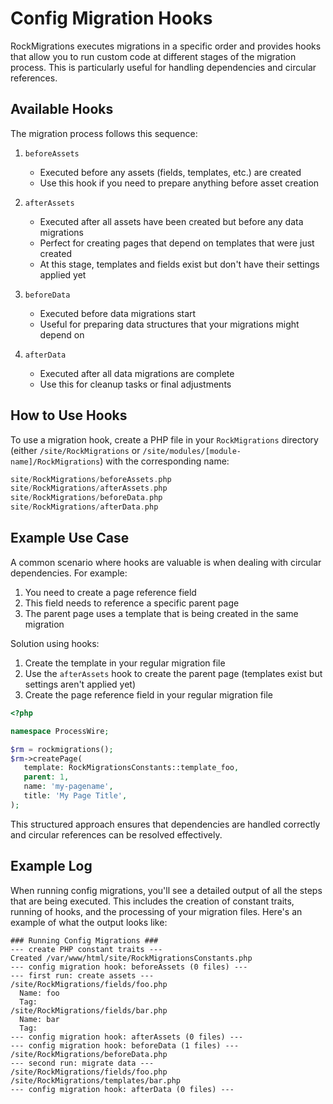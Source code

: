 # Config Migration Hooks

RockMigrations executes migrations in a specific order and provides hooks that allow you to run custom code at different stages of the migration process. This is particularly useful for handling dependencies and circular references.

## Available Hooks

The migration process follows this sequence:

1. `beforeAssets`
   - Executed before any assets (fields, templates, etc.) are created
   - Use this hook if you need to prepare anything before asset creation

2. `afterAssets`
   - Executed after all assets have been created but before any data migrations
   - Perfect for creating pages that depend on templates that were just created
   - At this stage, templates and fields exist but don't have their settings applied yet

3. `beforeData`
   - Executed before data migrations start
   - Useful for preparing data structures that your migrations might depend on

4. `afterData`
   - Executed after all data migrations are complete
   - Use this for cleanup tasks or final adjustments

## How to Use Hooks

To use a migration hook, create a PHP file in your `RockMigrations` directory (either `/site/RockMigrations` or `/site/modules/[module-name]/RockMigrations`) with the corresponding name:

```php
site/RockMigrations/beforeAssets.php
site/RockMigrations/afterAssets.php
site/RockMigrations/beforeData.php
site/RockMigrations/afterData.php
```

## Example Use Case

A common scenario where hooks are valuable is when dealing with circular dependencies. For example:

1. You need to create a page reference field
2. This field needs to reference a specific parent page
3. The parent page uses a template that is being created in the same migration

Solution using hooks:

1. Create the template in your regular migration file
2. Use the `afterAssets` hook to create the parent page (templates exist but settings aren't applied yet)
3. Create the page reference field in your regular migration file

```php
<?php

namespace ProcessWire;

$rm = rockmigrations();
$rm->createPage(
   template: RockMigrationsConstants::template_foo,
   parent: 1,
   name: 'my-pagename',
   title: 'My Page Title',
);
```

This structured approach ensures that dependencies are handled correctly and circular references can be resolved effectively.

## Example Log

When running config migrations, you'll see a detailed output of all the steps that are being executed. This includes the creation of constant traits, running of hooks, and the processing of your migration files. Here's an example of what the output looks like:

```
### Running Config Migrations ###
--- create PHP constant traits ---
Created /var/www/html/site/RockMigrationsConstants.php
--- config migration hook: beforeAssets (0 files) ---
--- first run: create assets ---
/site/RockMigrations/fields/foo.php
  Name: foo
  Tag:
/site/RockMigrations/fields/bar.php
  Name: bar
  Tag:
--- config migration hook: afterAssets (0 files) ---
--- config migration hook: beforeData (1 files) ---
/site/RockMigrations/beforeData.php
--- second run: migrate data ---
/site/RockMigrations/fields/foo.php
/site/RockMigrations/templates/bar.php
--- config migration hook: afterData (0 files) ---
```

